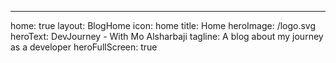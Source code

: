 ---
home: true
layout: BlogHome
icon: home
title: Home
heroImage: /logo.svg
heroText: DevJourney - With Mo Alsharbaji
tagline: A blog about my journey as a developer
heroFullScreen: true
